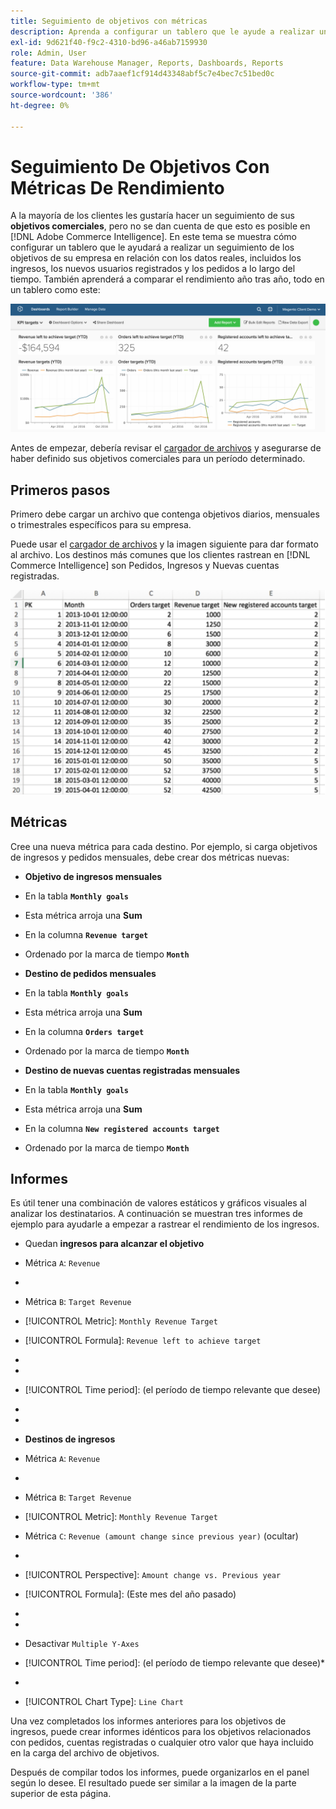 ```yaml
---
title: Seguimiento de objetivos con métricas
description: Aprenda a configurar un tablero que le ayude a realizar un seguimiento de los objetivos de su empresa en relación con los datos reales, incluidos los ingresos, los nuevos usuarios registrados y los pedidos a lo largo del tiempo.
exl-id: 9d621f40-f9c2-4310-bd96-a46ab7159930
role: Admin, User
feature: Data Warehouse Manager, Reports, Dashboards, Reports
source-git-commit: adb7aaef1cf914d43348abf5c7e4bec7c51bed0c
workflow-type: tm+mt
source-wordcount: '386'
ht-degree: 0%

---
```


# Seguimiento De Objetivos Con Métricas De Rendimiento

A la mayoría de los clientes les gustaría hacer un seguimiento de sus **objetivos comerciales**, pero no se dan cuenta de que esto es posible en [!DNL Adobe Commerce Intelligence]. En este tema se muestra cómo configurar un tablero que le ayudará a realizar un seguimiento de los objetivos de su empresa en relación con los datos reales, incluidos los ingresos, los nuevos usuarios registrados y los pedidos a lo largo del tiempo. También aprenderá a comparar el rendimiento año tras año, todo en un tablero como este:

![](../../assets/Goals-_dashboard_2.png)

Antes de empezar, debería revisar el [cargador de archivos](../importing-data/connecting-data/using-file-uploader.md) y asegurarse de haber definido sus objetivos comerciales para un período determinado.

## Primeros pasos

Primero debe cargar un archivo que contenga objetivos diarios, mensuales o trimestrales específicos para su empresa.

Puede usar el [cargador de archivos](../importing-data/connecting-data/using-file-uploader.md) y la imagen siguiente para dar formato al archivo. Los destinos más comunes que los clientes rastrean en [!DNL Commerce Intelligence] son Pedidos, Ingresos y Nuevas cuentas registradas.

![](../../assets/Goals-_Excel.png)

## Métricas

Cree una nueva métrica para cada destino. Por ejemplo, si carga objetivos de ingresos y pedidos mensuales, debe crear dos métricas nuevas:

* **Objetivo de ingresos mensuales**
* En la tabla **`Monthly goals`**
* Esta métrica arroja una **Sum**
* En la columna **`Revenue target`**
* Ordenado por la marca de tiempo **`Month`**

* **Destino de pedidos mensuales**
* En la tabla **`Monthly goals`**
* Esta métrica arroja una **Sum**
* En la columna **`Orders target`**
* Ordenado por la marca de tiempo **`Month`**

* **Destino de nuevas cuentas registradas mensuales**
* En la tabla **`Monthly goals`**
* Esta métrica arroja una **Sum**
* En la columna **`New registered accounts target`**
* Ordenado por la marca de tiempo **`Month`**

## Informes

Es útil tener una combinación de valores estáticos y gráficos visuales al analizar los destinatarios. A continuación se muestran tres informes de ejemplo para ayudarle a empezar a rastrear el rendimiento de los ingresos.

* Quedan **ingresos para alcanzar el objetivo**
* Métrica `A`: `Revenue`
* 
  [!UICONTROL Métrica]: `Revenue`

* Métrica `B`: `Target Revenue`
* [!UICONTROL Metric]: `Monthly Revenue Target`

* [!UICONTROL Formula]: `Revenue left to achieve target`
* 
  [!UICONTROL Fórmula]: `(B-A)`
* 
  [!UICONTROL Format]: `Number`

* [!UICONTROL Time period]: (el período de tiempo relevante que desee)
* 
  [!UICONTROL Interval]: `Month`
* 
  [!UICONTROL Tipo de gráfico]: `Scalar`

* **Destinos de ingresos**
* Métrica `A`: `Revenue`
* 
  [!UICONTROL Métrica]: `Revenue`

* Métrica `B`: `Target Revenue`
* [!UICONTROL Metric]: `Monthly Revenue Target`

* Métrica `C`: `Revenue (amount change since previous year)` (ocultar)
* 
  [!UICONTROL Métrica]: `Revenue`
* [!UICONTROL Perspective]: `Amount change vs. Previous year`

* [!UICONTROL Formula]: (Este mes del año pasado)
* 
  [!UICONTROL Fórmula]: `(A-C)`
* 
  [!UICONTROL Format]: `Currency`

* Desactivar `Multiple Y-Axes`
* [!UICONTROL Time period]: (el período de tiempo relevante que desee)*
* 
  [!UICONTROL Interval]: `Month`
* [!UICONTROL Chart Type]: `Line Chart`

Una vez completados los informes anteriores para los objetivos de ingresos, puede crear informes idénticos para los objetivos relacionados con pedidos, cuentas registradas o cualquier otro valor que haya incluido en la carga del archivo de objetivos.

Después de compilar todos los informes, puede organizarlos en el panel según lo desee. El resultado puede ser similar a la imagen de la parte superior de esta página.
